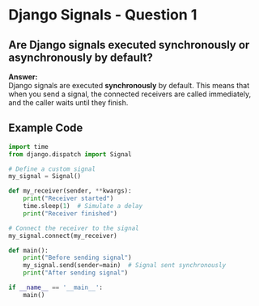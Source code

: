 # Django Signals - Question 1

## Are Django signals executed synchronously or asynchronously by default?

**Answer:**  
Django signals are executed **synchronously** by default. This means that when you send a signal, the connected receivers are called immediately, and the caller waits until they finish.

## Example Code

```python
import time
from django.dispatch import Signal

# Define a custom signal
my_signal = Signal()

def my_receiver(sender, **kwargs):
    print("Receiver started")
    time.sleep(1)  # Simulate a delay
    print("Receiver finished")

# Connect the receiver to the signal
my_signal.connect(my_receiver)

def main():
    print("Before sending signal")
    my_signal.send(sender=main)  # Signal sent synchronously
    print("After sending signal")

if __name__ == '__main__':
    main()
